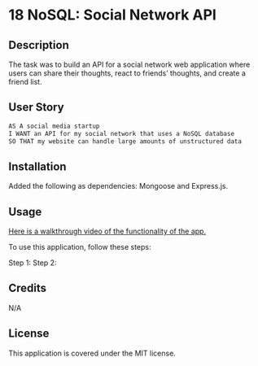 # 18 NoSQL: Social Network API

## Description
The task was to build an API for a social network web application where users can share their thoughts, react to friends’ thoughts, and create a friend list.

## User Story

```md
AS A social media startup
I WANT an API for my social network that uses a NoSQL database
SO THAT my website can handle large amounts of unstructured data
```

## Installation
Added the following as dependencies:
Mongoose and Express.js.

## Usage

[Here is a walkthrough video of the functionality of the app.](https://)

To use this application, follow these steps:

Step 1: 
Step 2: 

## Credits

N/A

## License

This application is covered under the MIT license.
